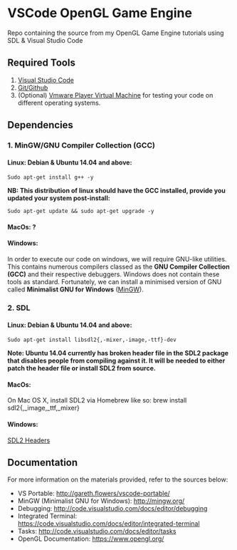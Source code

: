 # VSCode OpenGL Game Engine
Repo containing the source from my OpenGL Game Engine tutorials using SDL &amp; Visual Studio Code

## Required Tools

1. [Visual Studio Code](https://code.visualstudio.com/)
2. [Git/Github](https://github.com/)
3. (Optional) [Vmware Player Virtual Machine](https://www.vmware.com/products/player/playerpro-evaluation.html) for testing your code on different operating systems.


## Dependencies

### 1. MinGW/GNU Compiler Collection (GCC)
#### Linux: Debian & Ubuntu 14.04 and above: 

```
Sudo apt-get install g++ -y
```

**NB: This distribution of linux should have the GCC installed, provide you updated your system post-install:**

```
Sudo apt-get update && sudo apt-get upgrade -y
```

#### MacOs: ?

#### Windows: 
In order to execute our code on windows, we will require GNU-like utilities. This contains numerous compilers classed as the **GNU Compiler Collection (GCC)** and their respective debuggers. Windows does not contain these tools as standard. Fortunately, we can install a minimised version of GNU called **Minimalist GNU for Windows** ([MinGW](https://sourceforge.net/projects/mingw/files/latest/download?source=files)).











### 2. SDL
#### Linux: Debian & Ubuntu 14.04 and above: 

```
Sudo apt-get install libsdl2{,-mixer,-image,-ttf}-dev
```
**Note: Ubuntu 14.04 currently has broken header file in the SDL2 package that disables people from compiling against it. It will be needed to either patch the header file or install SDL2 from source.**

#### MacOs: 

On Mac OS X, install SDL2 via Homebrew like so: brew install sdl2{,_image,_ttf,_mixer}

#### Windows: 



[SDL2 Headers](http://libsdl.org/download-2.0.php)


## Documentation
For more information on the materials provided, refer to the sources below:

* VS Portable: http://gareth.flowers/vscode-portable/
* MinGW (Minimalist GNU for Windows): http://mingw.org/
* Debugging: http://code.visualstudio.com/docs/editor/debugging
* Integrated Terminal: https://code.visualstudio.com/docs/editor/integrated-terminal
* Tasks: http://code.visualstudio.com/docs/editor/tasks
* OpenGL Documentation: https://www.opengl.org/
